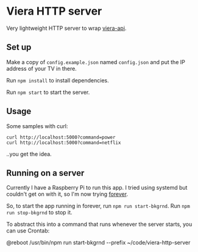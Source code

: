 # Viera HTTP server

Very lightweight HTTP server to wrap [viera-api](https://www.npmjs.com/package/viera-api).

## Set up

Make a copy of `config.example.json` named `config.json` and put
the IP address of your TV in there.

Run `npm install` to install dependencies.

Run `npm start` to start the server.

## Usage

Some samples with curl:

```
curl http://localhost:5000?command=power
curl http://localhost:5000?command=netflix
```

..you get the idea.

## Running on a server

Currently I have a Raspberry Pi to run this app. I tried using systemd but couldn't get on with it, so I'm now trying [forever](https://www.npmjs.com/package/forever).

So, to start the app running in forever, run `npm run start-bkgrnd`. Run `npm run stop-bkgrnd` to stop it.

To abstract this into a command that runs whenever the server starts, you can use Crontab:

@reboot /usr/bin/npm run start-bkgrnd --prefix ~/code/viera-http-server

